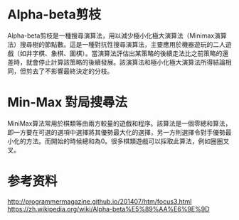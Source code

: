 # Alpha-beta剪枝
Alpha-beta剪枝是一種搜尋演算法，用以減少極小化極大演算法（Minimax演算法）搜尋樹的節點數。這是一種對抗性搜尋演算法，主要應用於機器遊玩的二人遊戲（如井字棋、象棋、圍棋）。當演算法評估出某策略的後續走法比之前策略的還差時，就會停止計算該策略的後續發展。該演算法和極小化極大演算法所得結論相同，但剪去了不影響最終決定的分枝。

# Min-Max 對局搜尋法
MiniMax算法常用於棋類等由兩方較量的遊戲和程序。該算法是一個零總和算法，即一方要在可選的選項中選擇將其優勢最大化的選擇，另一方則選擇令對手優勢最小化的方法。而開始的時候總和為0。很多棋類遊戲可以採取此算法，例如圈圈叉叉。


# 参考资料
http://programmermagazine.github.io/201407/htm/focus3.html
https://zh.wikipedia.org/wiki/Alpha-beta%E5%89%AA%E6%9E%9D